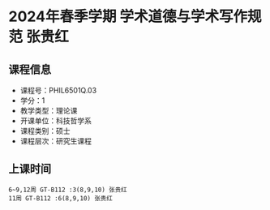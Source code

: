 # 2024年春季学期 学术道德与学术写作规范 张贵红






## 课程信息

- 课程号：PHIL6501Q.03
- 学分：1
- 教学类型：理论课
- 开课单位：科技哲学系
- 课程类别：硕士
- 课程层次：研究生课程

## 上课时间

```
6~9,12周 GT-B112 :3(8,9,10) 张贵红
11周 GT-B112 :6(8,9,10) 张贵红
```

